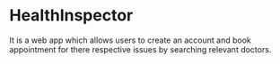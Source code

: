 # HealthInspector
It is a web app which allows users to create an account and book appointment for there respective issues by searching relevant doctors.
